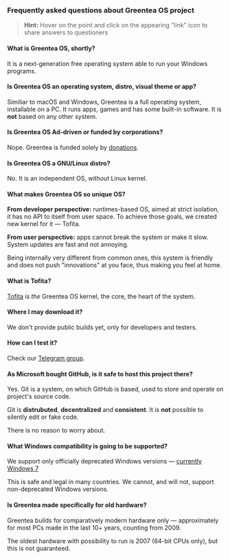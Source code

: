 ### Frequently asked questions about Greentea OS project

> **Hint:** Hover on the point and click on the appearing "link" icon to share answers to questioners

#### What is Greentea OS, shortly?

It is a next-generation free operating system able to run your Windows programs.

#### Is Greentea OS an operating system, distro, visual theme or app?

Similiar to macOS and Windows, Greentea is a full operating system, installable on a PC. It runs apps, games and has some built-in software.
It is **not** based on any other system.

#### Is Greentea OS Ad-driven or funded by corporations?

Nope. Greentea is funded solely by [donations](https://greenteaos.github.io/donate/).

#### Is Greentea OS a GNU/Linux distro?

No. It is an independent OS, without Linux kernel.

#### What makes Greentea OS so unique OS?

**From developer perspective:** runtimes-based OS, aimed at strict isolation, it has no API to itself from user space.
To achieve those goals, we created new kernel for it — Tofita.

**From user perspective:** apps cannot break the system or make it slow. System updates are fast and not annoying. 

Being internally very different from common ones, 
this system is friendly and does not push "innovations" at you face, thus making you feel at home.

#### What is Tofita?

[Tofita](https://github.com/GreenteaOS/Tofita) is *the* Greentea OS kernel, the core, the heart of the system.

#### Where I may download it?

We don't provide public builds yet, only for developers and testers.

#### How can I test it?

Check our [Telegram group](https://t.me/greenteaos).

#### As Microsoft bought GitHub, is it safe to host this project there?

Yes. Git is a system, on which GitHub is based, used to store and operate on project's source code.

Git is **distrubuted**, **decentralized** and **consistent**. It is **not** possible to silently edit or fake code.

There is no reason to worry about.

#### What Windows compatibility is going to be supported?

We support only officially deprecated Windows versions — [currently Windows 7](https://www.microsoft.com/en-us/windowsforbusiness/end-of-windows-7-support)

This is safe and legal in many countries. We cannot, and will not, support non-deprecated Windows versions.

#### Is Greentea made specifically for old hardware?

Greentea builds for comparatively modern hardware only — approximately for most PCs made in the last 10+ years, counting from 2009.

The oldest hardware with possibility to run is 2007 (64-bit CPUs only), but this is not guaranteed.
